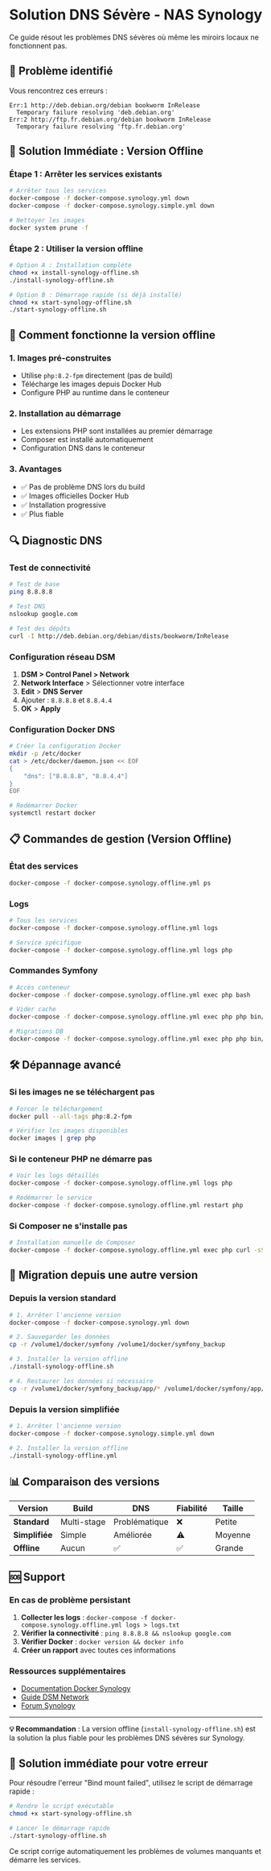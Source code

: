 # Solution DNS Sévère - NAS Synology

Ce guide résout les problèmes DNS sévères où même les miroirs locaux ne fonctionnent pas.

## 🚨 Problème identifié

Vous rencontrez ces erreurs :
```
Err:1 http://deb.debian.org/debian bookworm InRelease
  Temporary failure resolving 'deb.debian.org'
Err:2 http://ftp.fr.debian.org/debian bookworm InRelease
  Temporary failure resolving 'ftp.fr.debian.org'
```

## 🔧 Solution Immédiate : Version Offline

### Étape 1 : Arrêter les services existants
```bash
# Arrêter tous les services
docker-compose -f docker-compose.synology.yml down
docker-compose -f docker-compose.synology.simple.yml down

# Nettoyer les images
docker system prune -f
```

### Étape 2 : Utiliser la version offline
```bash
# Option A : Installation complète
chmod +x install-synology-offline.sh
./install-synology-offline.sh

# Option B : Démarrage rapide (si déjà installé)
chmod +x start-synology-offline.sh
./start-synology-offline.sh
```

## 🎯 Comment fonctionne la version offline

### 1. Images pré-construites
- Utilise `php:8.2-fpm` directement (pas de build)
- Télécharge les images depuis Docker Hub
- Configure PHP au runtime dans le conteneur

### 2. Installation au démarrage
- Les extensions PHP sont installées au premier démarrage
- Composer est installé automatiquement
- Configuration DNS dans le conteneur

### 3. Avantages
- ✅ Pas de problème DNS lors du build
- ✅ Images officielles Docker Hub
- ✅ Installation progressive
- ✅ Plus fiable

## 🔍 Diagnostic DNS

### Test de connectivité
```bash
# Test de base
ping 8.8.8.8

# Test DNS
nslookup google.com

# Test des dépôts
curl -I http://deb.debian.org/debian/dists/bookworm/InRelease
```

### Configuration réseau DSM
1. **DSM > Control Panel > Network**
2. **Network Interface** > Sélectionner votre interface
3. **Edit** > **DNS Server**
4. Ajouter : `8.8.8.8` et `8.8.4.4`
5. **OK** > **Apply**

### Configuration Docker DNS
```bash
# Créer la configuration Docker
mkdir -p /etc/docker
cat > /etc/docker/daemon.json << EOF
{
    "dns": ["8.8.8.8", "8.8.4.4"]
}
EOF

# Redémarrer Docker
systemctl restart docker
```

## 📋 Commandes de gestion (Version Offline)

### État des services
```bash
docker-compose -f docker-compose.synology.offline.yml ps
```

### Logs
```bash
# Tous les services
docker-compose -f docker-compose.synology.offline.yml logs

# Service spécifique
docker-compose -f docker-compose.synology.offline.yml logs php
```

### Commandes Symfony
```bash
# Accès conteneur
docker-compose -f docker-compose.synology.offline.yml exec php bash

# Vider cache
docker-compose -f docker-compose.synology.offline.yml exec php php bin/console cache:clear

# Migrations DB
docker-compose -f docker-compose.synology.offline.yml exec php php bin/console doctrine:migrations:migrate
```

## 🛠️ Dépannage avancé

### Si les images ne se téléchargent pas
```bash
# Forcer le téléchargement
docker pull --all-tags php:8.2-fpm

# Vérifier les images disponibles
docker images | grep php
```

### Si le conteneur PHP ne démarre pas
```bash
# Voir les logs détaillés
docker-compose -f docker-compose.synology.offline.yml logs php

# Redémarrer le service
docker-compose -f docker-compose.synology.offline.yml restart php
```

### Si Composer ne s'installe pas
```bash
# Installation manuelle de Composer
docker-compose -f docker-compose.synology.offline.yml exec php curl -sS https://getcomposer.org/installer | php -- --install-dir=/usr/local/bin --filename=composer
```

## 🔄 Migration depuis une autre version

### Depuis la version standard
```bash
# 1. Arrêter l'ancienne version
docker-compose -f docker-compose.synology.yml down

# 2. Sauvegarder les données
cp -r /volume1/docker/symfony /volume1/docker/symfony_backup

# 3. Installer la version offline
./install-synology-offline.sh

# 4. Restaurer les données si nécessaire
cp -r /volume1/docker/symfony_backup/app/* /volume1/docker/symfony/app/
```

### Depuis la version simplifiée
```bash
# 1. Arrêter l'ancienne version
docker-compose -f docker-compose.synology.simple.yml down

# 2. Installer la version offline
./install-synology-offline.yml
```

## 📊 Comparaison des versions

| Version | Build | DNS | Fiabilité | Taille |
|---------|-------|-----|-----------|--------|
| **Standard** | Multi-stage | Problématique | ❌ | Petite |
| **Simplifiée** | Simple | Améliorée | ⚠️ | Moyenne |
| **Offline** | Aucun | ✅ | ✅ | Grande |

## 🆘 Support

### En cas de problème persistant
1. **Collecter les logs** : `docker-compose -f docker-compose.synology.offline.yml logs > logs.txt`
2. **Vérifier la connectivité** : `ping 8.8.8.8 && nslookup google.com`
3. **Vérifier Docker** : `docker version && docker info`
4. **Créer un rapport** avec toutes ces informations

### Ressources supplémentaires
- [Documentation Docker Synology](https://www.synology.com/fr-fr/dsm/packages/Docker)
- [Guide DSM Network](https://www.synology.com/fr-fr/support/DSM/help/DSM/AdminCenter/connection_network)
- [Forum Synology](https://community.synology.com/)

---

**💡 Recommandation** : La version offline (`install-synology-offline.sh`) est la solution la plus fiable pour les problèmes DNS sévères sur Synology.

## 🚀 Solution immédiate pour votre erreur

Pour résoudre l'erreur "Bind mount failed", utilisez le script de démarrage rapide :

```bash
# Rendre le script exécutable
chmod +x start-synology-offline.sh

# Lancer le démarrage rapide
./start-synology-offline.sh
```

Ce script corrige automatiquement les problèmes de volumes manquants et démarre les services.
